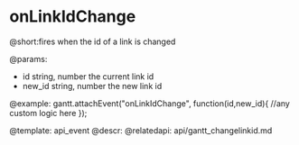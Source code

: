 onLinkIdChange
===========================

@short:fires when the id of a link is changed
	

@params:
- id		string, number	the current link id
- new_id	string, number	the new link id

@example:
gantt.attachEvent("onLinkIdChange", function(id,new_id){
    //any custom logic here
});


@template:	api_event
@descr:
@relatedapi:
	api/gantt_changelinkid.md

